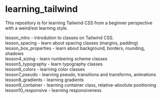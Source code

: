 # learning_tailwind

This repository is for learning Tailwind CSS from a beginner perspective with a weird/est learning style.

lesson_intro - introdution to classes on Tailwind CSS. \
lesson_spacing - learn about spacing classes (margins, padding) \
lesson_box_properties - learn about background, borders, rounding, shadows \
lesson4_sizing - learn numbering scheme classes \
lesson5_typography - learn typography classes \
lesson6_colors - learning color classes \
lesson7_pseudo - learning pseudo, transitions and transforms, animations \
lesson8_gradients - learning gradients \
lesson9_container - learning container class, relative-absolute positioning \
lesson10_responsive - learning responsiveness
